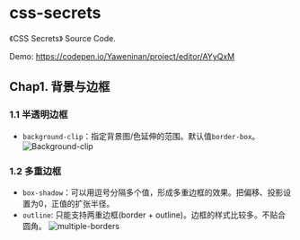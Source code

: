 # css-secrets

《CSS Secrets》 Source Code.

Demo: https://codepen.io/Yaweninan/project/editor/AYyQxM

## Chap1. 背景与边框

### 1.1 半透明边框
  - `background-clip`：指定背景图/色延伸的范围。默认值`border-box`。
![Background-clip](http://p197ycwdx.bkt.clouddn.com/background-clip.png)

### 1.2 多重边框
  - `box-shadow`：可以用逗号分隔多个值，形成多重边框的效果。把偏移、投影设置为0，正值的扩张半径。
  - `outline`: 只能支持两重边框(border + outline)。边框的样式比较多。不贴合圆角。
![multiple-borders](http://p197ycwdx.bkt.clouddn.com/multiple-borders.png)